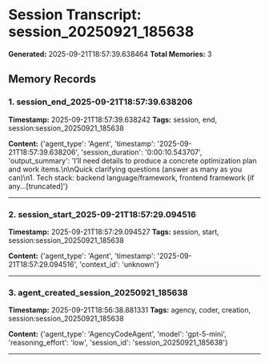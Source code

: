 # Session Transcript: session_20250921_185638

**Generated:** 2025-09-21T18:57:39.638464
**Total Memories:** 3

## Memory Records

### 1. session_end_2025-09-21T18:57:39.638206

**Timestamp:** 2025-09-21T18:57:39.638242
**Tags:** session, end, session:session_20250921_185638

**Content:** {'agent_type': 'Agent', 'timestamp': '2025-09-21T18:57:39.638206', 'session_duration': '0:00:10.543707', 'output_summary': 'I’ll need details to produce a concrete optimization plan and work items.\n\nQuick clarifying questions (answer as many as you can)\n1. Tech stack: backend language/framework, frontend framework (if any...[truncated]'}

---

### 2. session_start_2025-09-21T18:57:29.094516

**Timestamp:** 2025-09-21T18:57:29.094527
**Tags:** session, start, session:session_20250921_185638

**Content:** {'agent_type': 'Agent', 'timestamp': '2025-09-21T18:57:29.094516', 'context_id': 'unknown'}

---

### 3. agent_created_session_20250921_185638

**Timestamp:** 2025-09-21T18:56:38.881331
**Tags:** agency, coder, creation, session:session_20250921_185638

**Content:** {'agent_type': 'AgencyCodeAgent', 'model': 'gpt-5-mini', 'reasoning_effort': 'low', 'session_id': 'session_20250921_185638'}

---

